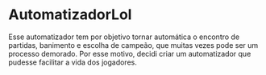 # AutomatizadorLol
 
Esse automatizador tem por objetivo tornar automática o encontro de partidas, banimento e escolha de campeão, que muitas vezes pode ser um processo demorado. Por esse motivo, decidi criar um automatizador que pudesse facilitar a vida dos jogadores.
